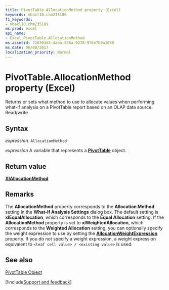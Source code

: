 ```yaml
---
title: PivotTable.AllocationMethod property (Excel)
keywords: vbaxl10.chm235189
f1_keywords:
- vbaxl10.chm235189
ms.prod: excel
api_name:
- Excel.PivotTable.AllocationMethod
ms.assetid: 726393d4-4aba-556a-9278-976e7b9a1088
ms.date: 06/08/2017
localization_priority: Normal
---
```



# PivotTable.AllocationMethod property (Excel)

Returns or sets what method to use to allocate values when performing what-if analysis on a PivotTable report based on an OLAP data source. Read/write


## Syntax

_expression_. `AllocationMethod`

_expression_ A variable that represents a **[PivotTable](Excel.PivotTable.md)** object.


## Return value

 **[XlAllocationMethod](Excel.XlAllocationMethod.md)**


## Remarks

The  **AllocationMethod** property corresponds to the **Allocation Method** setting in the **What-If Analysis Settings** dialog box. The default setting is **xlEqualAllocation**, which corresponds to the **Equal Allocation** setting. If the **AllocationMethod** property is set to **xlWeightedAllocation**, which corresponds to the **Weighted Allocation** setting, you can optionally specify the weight expression to use by setting the **[AllocationWeightExpression](Excel.PivotTable.AllocationWeightExpression.md)** property. If you do not specify a weight expression, a weight expression equivalent to `<leaf cell value> / <existing value>` is used.


## See also


[PivotTable Object](Excel.PivotTable.md)

[!include[Support and feedback](~/includes/feedback-boilerplate.md)]